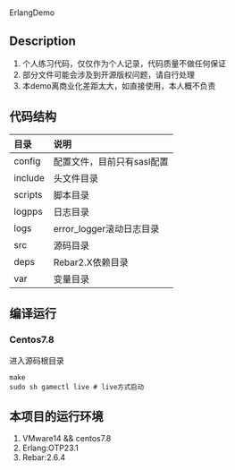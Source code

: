 # 
ErlangDemo

## Description

1. 个人练习代码，仅仅作为个人记录，代码质量不做任何保证
2. 部分文件可能会涉及到开源版权问题，请自行处理
3. 本demo离商业化差距太大，如直接使用，本人概不负责

## 代码结构

目录|说明
:----|:------
config|配置文件，目前只有sasl配置
include|头文件目录
scripts|脚本目录
logpps|日志目录
logs|error_logger滚动日志目录
src|源码目录
deps|Rebar2.X依赖目录
var|变量目录


## 编译运行

### Centos7.8

进入源码根目录

```
make 
sudo sh gamectl live # live方式启动

```



## 本项目的运行环境

1. VMware14 && centos7.8
2. Erlang:OTP23.1
3. Rebar:2.6.4


